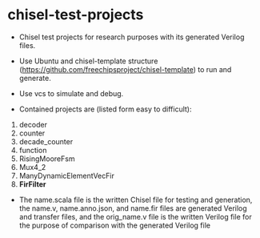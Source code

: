 # chisel-test-projects
- Chisel test projects for research purposes with its generated Verilog files. 
 
- Use Ubuntu and chisel-template structure (https://github.com/freechipsproject/chisel-template) to run and generate.

- Use vcs to simulate and debug.

- Contained projects are (listed form easy to difficult):
1. decoder
2. counter
3. decade_counter
4. function
5. RisingMooreFsm
6. Mux4_2
7. ManyDynamicElementVecFir
8. **FirFilter**

- The name.scala file is the written Chisel file for testing and generation, the name.v, name.anno.json, and name.fir files are generated Verilog and transfer files, and the orig_name.v file is the written Verilog file for the purpose of comparison with the generated Verilog file
